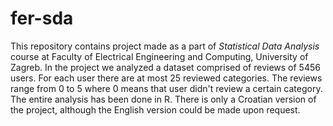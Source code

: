 # fer-sda
This repository contains project made as a part of *Statistical Data Analysis* course at Faculty of Electrical Engineering and Computing, University of Zagreb. In the project we analyzed a dataset comprised of reviews of 5456 users. For each user there are at most 25 reviewed categories. The reviews range from 0 to 5 where 0 means that user didn't review a certain category. The entire analysis has been done in R. There is only a Croatian version of the project, although the English version could be made upon request.
